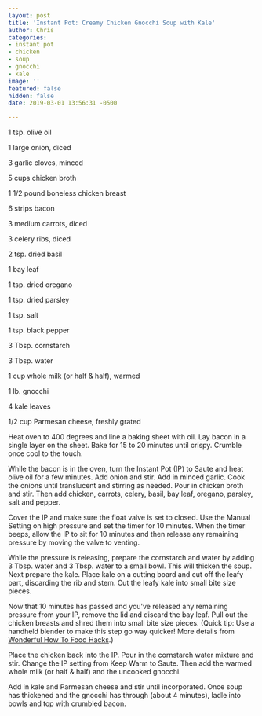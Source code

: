 ```yaml
---
layout: post
title: 'Instant Pot: Creamy Chicken Gnocchi Soup with Kale'
author: Chris
categories:
- instant pot
- chicken
- soup
- gnocchi
- kale
image: ''
featured: false
hidden: false
date: 2019-03-01 13:56:31 -0500

---
```

1 tsp. olive oil

1 large onion, diced

3 garlic cloves, minced

5 cups chicken broth

1 1/2 pound boneless chicken breast

6 strips bacon

3 medium carrots, diced

3 celery ribs, diced

2 tsp. dried basil

1 bay leaf

1 tsp. dried oregano

1 tsp. dried parsley

1 tsp. salt

1 tsp. black pepper

3 Tbsp. cornstarch

3 Tbsp. water

1 cup whole milk (or half & half), warmed

1 lb. gnocchi

4 kale leaves

1/2 cup Parmesan cheese, freshly grated 

Heat oven to 400 degrees and line a baking sheet with oil. Lay bacon in a single layer on the sheet. Bake for 15 to 20 minutes until crispy. Crumble once cool to the touch.

While the bacon is in the oven, turn the Instant Pot (IP) to Saute and heat olive oil for a few minutes. Add onion and stir. Add in minced garlic. Cook the onions until translucent and stirring as needed. Pour in chicken broth and stir. Then add chicken, carrots, celery, basil, bay leaf, oregano, parsley, salt and pepper. 

Cover the IP and make sure the float valve is set to closed. Use the Manual Setting on high pressure and set the timer for 10 minutes. When the timer beeps, allow the IP to sit for 10 minutes and then release any remaining pressure by moving the valve to venting. 

While the pressure is releasing, prepare the cornstarch and water by adding 3 Tbsp. water and 3 Tbsp. water to a small bowl. This will thicken the soup. Next prepare the kale. Place kale on a cutting board and cut off the leafy part, discarding the rib and stem. Cut the leafy kale into small bite size pieces.

Now that 10 minutes has passed and you've released any remaining pressure from your IP, remove the lid and discard the bay leaf. Pull out the chicken breasts and shred them into small bite size pieces. (Quick tip: Use a handheld blender to make this step go way quicker! More details from [Wonderful How To Food Hacks](https://food-hacks.wonderhowto.com/how-to/make-shredded-chicken-seconds-with-mixer-0172718/).)

Place the chicken back into the IP. Pour in the cornstarch water mixture and stir. Change the IP setting from Keep Warm to Saute. Then add the warmed whole milk (or half & half) and the uncooked gnocchi.

Add in kale and Parmesan cheese and stir until incorporated. Once soup has thickened and the gnocchi has through (about 4 minutes), ladle into bowls and top with crumbled bacon.